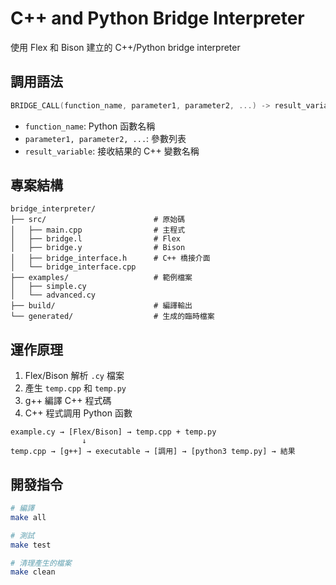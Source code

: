 # C++ and Python Bridge Interpreter

使用 Flex 和 Bison 建立的 C++/Python bridge interpreter

## 調用語法

```cpp
BRIDGE_CALL(function_name, parameter1, parameter2, ...) -> result_variable;
```

- `function_name`: Python 函數名稱
- `parameter1, parameter2, ...`: 參數列表
- `result_variable`: 接收結果的 C++ 變數名稱


## 專案結構

```
bridge_interpreter/
├── src/                        # 原始碼
│   ├── main.cpp                # 主程式
│   ├── bridge.l                # Flex
│   ├── bridge.y                # Bison
│   ├── bridge_interface.h      # C++ 橋接介面
│   └── bridge_interface.cpp
├── examples/                   # 範例檔案
│   ├── simple.cy
│   └── advanced.cy
├── build/                      # 編譯輸出
└── generated/                  # 生成的臨時檔案
```

## 運作原理

1. Flex/Bison 解析 `.cy` 檔案
2. 產生 `temp.cpp` 和 `temp.py` 
3. g++ 編譯 C++ 程式碼
4. C++ 程式調用 Python 函數

```
example.cy → [Flex/Bison] → temp.cpp + temp.py
                ↓
temp.cpp → [g++] → executable → [調用] → [python3 temp.py] → 結果
```

## 開發指令

```bash
# 編譯
make all

# 測試
make test

# 清理產生的檔案
make clean
```
